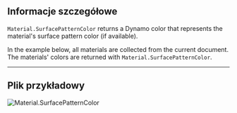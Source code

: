 ## Informacje szczegółowe
`Material.SurfacePatternColor` returns a Dynamo color that represents the material's surface pattern color (if available).

In the example below, all materials are collected from the current document. The materials' colors are returned with `Material.SurfacePatternColor`.
___
## Plik przykładowy

![Material.SurfacePatternColor](./Revit.Elements.Material.SurfacePatternColor_img.jpg)
